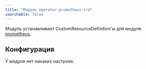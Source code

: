 ```yaml
---
title: "Модуль operator-prometheus-crd"
searchable: false
---
```


Модуль устанавливает CustomResourceDefinition'ы для модуля [prometheus](/modules/300-prometheus).

Конфигурация
------------

У модуля нет никаких настроек.
